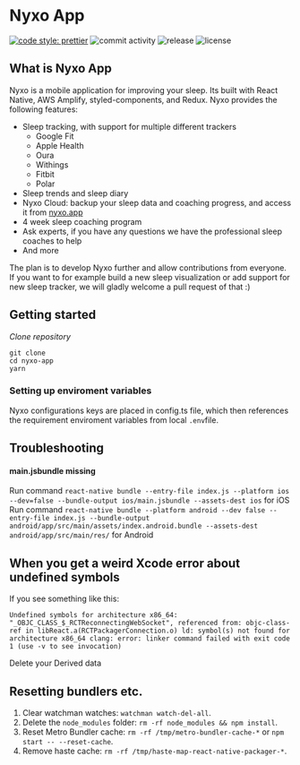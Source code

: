 # Nyxo App

[![code style: prettier](https://img.shields.io/badge/code_style-prettier-ff69b4.svg?style=flat-square)](https://github.com/prettier/prettier)
![commit activity](https://img.shields.io/github/commit-activity/w/hello-nyxo/nyxo-app)
![release](https://img.shields.io/github/v/release/hello-nyxo/nyxo-app)
![license](https://img.shields.io/github/license/hello-nyxo/nyxo-app)

## What is Nyxo App
Nyxo is a mobile application for improving your sleep. Its built with React Native, AWS Amplify, styled-components, and Redux. Nyxo provides the following features:
- Sleep tracking, with support for multiple different trackers
  - Google Fit
  - Apple Health
  - Oura
  - Withings
  - Fitbit
  - Polar
- Sleep trends and sleep diary
- Nyxo Cloud: backup your sleep data and coaching progress, and access it from [nyxo.app](https://nyxo.app)
- 4 week sleep coaching program
- Ask experts, if you have any questions we have the professional sleep coaches to help
- And more

The plan is to develop Nyxo further and allow contributions from everyone. If you want to for example build a new sleep visualization or add support for new sleep tracker, we will gladly welcome a pull request of that :)


## Getting started

_Clone repository_

```shell
git clone
cd nyxo-app
yarn
```

### Setting up enviroment variables

Nyxo configurations keys are placed in config.ts file, which then references the requirement enviroment variables from local `.env`file.

## Troubleshooting

#### main.jsbundle missing

Run command `react-native bundle --entry-file index.js --platform ios --dev=false --bundle-output ios/main.jsbundle --assets-dest ios` for iOS
Run command `react-native bundle --platform android --dev false --entry-file index.js --bundle-output android/app/src/main/assets/index.android.bundle --assets-dest android/app/src/main/res/` for Android

## When you get a weird Xcode error about undefined symbols

If you see something like this:

`Undefined symbols for architecture x86_64: "_OBJC_CLASS_$_RCTReconnectingWebSocket", referenced from: objc-class-ref in libReact.a(RCTPackagerConnection.o) ld: symbol(s) not found for architecture x86_64 clang: error: linker command failed with exit code 1 (use -v to see invocation)`

Delete your Derived data

## Resetting bundlers etc.

1. Clear watchman watches: `watchman watch-del-all`.
2. Delete the `node_modules` folder: `rm -rf node_modules && npm install`.
3. Reset Metro Bundler cache: `rm -rf /tmp/metro-bundler-cache-*` or `npm start -- --reset-cache`.
4. Remove haste cache: `rm -rf /tmp/haste-map-react-native-packager-*`.
